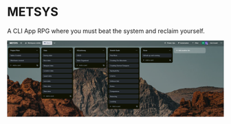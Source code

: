 # METSYS
A CLI App RPG where you must beat the system and reclaim yourself. 




<img src=image_2023-06-05_114513395.png>
